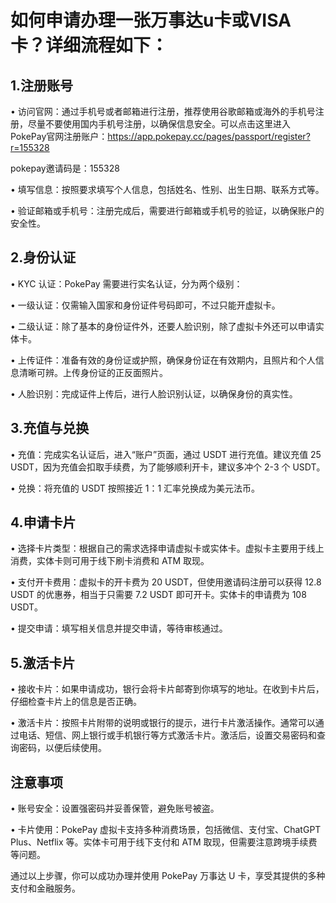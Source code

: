 # 如何申请办理一张万事达u卡或VISA卡？详细流程如下：


## 1.注册账号

• 访问官网：通过手机号或者邮箱进行注册，推荐使用谷歌邮箱或海外的手机号注册，尽量不要使用国内手机号注册，以确保信息安全。可以点击这里进入PokePay官网注册账户：https://app.pokepay.cc/pages/passport/register?r=155328

pokepay邀请码是：155328

• 填写信息：按照要求填写个人信息，包括姓名、性别、出生日期、联系方式等。

• 验证邮箱或手机号：注册完成后，需要进行邮箱或手机号的验证，以确保账户的安全性。


## 2.身份认证

• KYC 认证：PokePay 需要进行实名认证，分为两个级别：

• 一级认证：仅需输入国家和身份证件号码即可，不过只能开虚拟卡。

• 二级认证：除了基本的身份证件外，还要人脸识别，除了虚拟卡外还可以申请实体卡。

• 上传证件：准备有效的身份证或护照，确保身份证在有效期内，且照片和个人信息清晰可辨。上传身份证的正反面照片。

• 人脸识别：完成证件上传后，进行人脸识别认证，以确保身份的真实性。


## 3.充值与兑换

• 充值：完成实名认证后，进入“账户”页面，通过 USDT 进行充值。建议充值 25 USDT，因为充值会扣取手续费，为了能够顺利开卡，建议多冲个 2-3 个 USDT。

• 兑换：将充值的 USDT 按照接近 1：1 汇率兑换成为美元法币。


## 4.申请卡片

• 选择卡片类型：根据自己的需求选择申请虚拟卡或实体卡。虚拟卡主要用于线上消费，实体卡则可用于线下刷卡消费和 ATM 取现。

• 支付开卡费用：虚拟卡的开卡费为 20 USDT，但使用邀请码注册可以获得 12.8 USDT 的优惠券，相当于只需要 7.2 USDT 即可开卡。实体卡的申请费为 108 USDT。

• 提交申请：填写相关信息并提交申请，等待审核通过。


## 5.激活卡片

• 接收卡片：如果申请成功，银行会将卡片邮寄到你填写的地址。在收到卡片后，仔细检查卡片上的信息是否正确。

• 激活卡片：按照卡片附带的说明或银行的提示，进行卡片激活操作。通常可以通过电话、短信、网上银行或手机银行等方式激活卡片。激活后，设置交易密码和查询密码，以便后续使用。


## 注意事项

• 账号安全：设置强密码并妥善保管，避免账号被盗。

• 卡片使用：PokePay 虚拟卡支持多种消费场景，包括微信、支付宝、ChatGPT Plus、Netflix 等。实体卡可用于线下支付和 ATM 取现，但需要注意跨境手续费等问题。

通过以上步骤，你可以成功办理并使用 PokePay 万事达 U 卡，享受其提供的多种支付和金融服务。